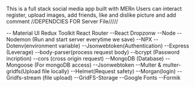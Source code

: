 This is a full stack social media app built with MERn
Users can interact register, upload images, add friends, like and dislike picture and add comment
//DEPENDCIES FOR Server File/////

-- Material UI
Redux Toolkit
React Router
--React Dropzonw
--Node
--Nodemon (Run and start server everytime we save)
--NPX
--Dotenv(environment variable)
--Jsonwebtoken(Authentication)
--Express (Leverage)
--body-parser(process request body)
--bcrypt (Password incription)
--cors (cross origin request)
--MongoDB (Database)
--Mongoose (For mongoDB access)
--Jsonwebtoken
--Multer & multer-gridfs(Upload file locally)
--Helmet(Request safety)
--Morgan(login)
--Gridfs-stream (file upload)
--GridFS-Storage
--Google Fonts
--Formik
